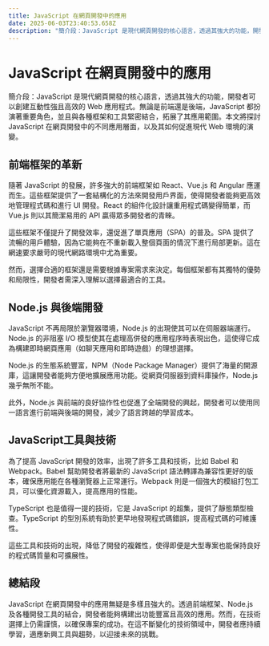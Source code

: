 ```yaml
---
title: JavaScript 在網頁開發中的應用
date: 2025-06-03T23:40:53.658Z
description: "簡介段：JavaScript 是現代網頁開發的核心語言，透過其強大的功能，開發者可以創建互動性強且高效的 Web 應用程式。無論是前端還是後端，JavaScript 都扮演著重要角色，並且與各種框架和工具緊密結合，拓展了其應用範圍。本文將探討 JavaScript 在網頁開發中的不同應用層面，以及其如何促進現代 Web 環境的演變。"
---
```


# JavaScript 在網頁開發中的應用

簡介段：JavaScript 是現代網頁開發的核心語言，透過其強大的功能，開發者可以創建互動性強且高效的 Web 應用程式。無論是前端還是後端，JavaScript 都扮演著重要角色，並且與各種框架和工具緊密結合，拓展了其應用範圍。本文將探討 JavaScript 在網頁開發中的不同應用層面，以及其如何促進現代 Web 環境的演變。

## 前端框架的革新

隨著 JavaScript 的發展，許多強大的前端框架如 React、Vue.js 和 Angular 應運而生。這些框架提供了一套結構化的方法來開發用戶界面，使得開發者能夠更高效地管理程式碼和進行 UI 開發。React 的組件化設計讓重用程式碼變得簡單，而 Vue.js 則以其簡潔易用的 API 贏得眾多開發者的青睞。

這些框架不僅提升了開發效率，還促進了單頁應用（SPA）的普及。SPA 提供了流暢的用戶體驗，因為它能夠在不重新載入整個頁面的情況下進行局部更新。這在網速要求嚴苛的現代網路環境中尤為重要。

然而，選擇合適的框架還是需要根據專案需求來決定。每個框架都有其獨特的優勢和局限性，開發者需深入理解以選擇最適合的工具。

## Node.js 與後端開發

JavaScript 不再局限於瀏覽器環境，Node.js 的出現使其可以在伺服器端運行。Node.js 的非阻塞 I/O 模型使其在處理高併發的應用程序時表現出色，這使得它成為構建即時網頁應用（如聊天應用和即時遊戲）的理想選擇。

Node.js 的生態系統豐富，NPM（Node Package Manager）提供了海量的開源庫，這讓開發者能夠方便地擴展應用功能。從網頁伺服器到資料庫操作，Node.js 幾乎無所不能。

此外，Node.js 與前端的良好協作性也促進了全端開發的興起，開發者可以使用同一語言進行前端與後端的開發，減少了語言跨越的學習成本。

## JavaScript工具與技術

為了提高 JavaScript 開發的效率，出現了許多工具和技術，比如 Babel 和 Webpack。Babel 幫助開發者將最新的 JavaScript 語法轉譯為兼容性更好的版本，確保應用能在各種瀏覽器上正常運行。Webpack 則是一個強大的模組打包工具，可以優化資源載入，提高應用的性能。

TypeScript 也是值得一提的技術，它是 JavaScript 的超集，提供了靜態類型檢查。TypeScript 的型別系統有助於更早地發現程式碼錯誤，提高程式碼的可維護性。

這些工具和技術的出現，降低了開發的複雜性，使得即便是大型專案也能保持良好的程式碼質量和可擴展性。

## 總結段

JavaScript 在網頁開發中的應用無疑是多樣且強大的。透過前端框架、Node.js 及各種開發工具的結合，開發者能夠構建出功能豐富且高效的應用。然而，在技術選擇上仍需謹慎，以確保專案的成功。在這不斷變化的技術領域中，開發者應持續學習，適應新興工具與趨勢，以迎接未來的挑戰。